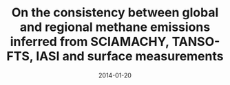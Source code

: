 ---
title: "<b>On the consistency between global and regional methane emissions inferred from SCIAMACHY, TANSO-FTS, IASI and surface measurements</b>"
collection: publications
permalink: /publication/2014-01-20-Cressot
date: 2014-01-20
venue: 'Atmospheric Chemistry and Physics'
paperurl: 'https://doi.org/doi:10.5194/acp-14-577-2014'
citation: '<b>11</b> - Cressot C., Chevallier F., Bousquet P., Crevoisier C., Dlugokencky E.J. et al., <b>On the consistency between global and regional methane emissions inferred from SCIAMACHY, TANSO-FTS, IASI and surface measurements</b>, Atmospheric Chemistry and Physics, 14, 577-592, (2014-01-20). <a href="https://doi.org/doi:10.5194/acp-14-577-2014">doi:10.5194/acp-14-577-2014</a> (cited 46 times)

'
---